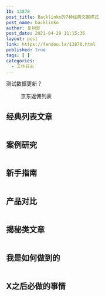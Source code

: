 ```yaml
---
ID: 13870
post_title: Backlinko的7种经典文案样式
post_name: backlinko
author: 复利哥
post_date: 2021-04-29 11:15:36
layout: post
link: https://fendou.la/13870.html
published: true
tags: [ ]
categories:
  - 工作日志
---
```


测试数据更新？
<!-- wp:image {"id":13869,"sizeSlug":"large","linkDestination":"none"} -->
<figure class="wp-block-image size-large"><img src="https://cdn.jsdelivr.net/gh/jarlin8/img@main/imgHD/1619665929903-京东返佣列表.jpg" alt="" class="wp-image-13869"/><figcaption>京东返佣列表</figcaption></figure>
<!-- /wp:image -->

<!-- wp:heading -->
<h2 id="1-%E7%BB%8F%E5%85%B8%E5%88%97%E8%A1%A8%E6%96%87%E7%AB%A0">经典列表文章</h2>
<!-- /wp:heading -->

<!-- wp:image {"id":13842,"sizeSlug":"large","linkDestination":"none"} -->
<figure class="wp-block-image size-large"><img src="https://cdn.jsdelivr.net/gh/jarlin8/img@main/imgHD/1618889378057-classic-list-post.png" alt="" class="wp-image-13842"/></figure>
<!-- /wp:image -->

<!-- wp:heading -->
<h2 id="2-%E6%A1%88%E4%BE%8B%E7%A0%94%E7%A9%B6">案例研究</h2>
<!-- /wp:heading -->

<!-- wp:image {"id":13867,"sizeSlug":"large","linkDestination":"none"} -->
<figure class="wp-block-image size-large"><img src="https://cdn.jsdelivr.net/gh/jarlin8/img@main/imgHD/1618024285802-case-study.jpg" alt="" class="wp-image-13867"/></figure>
<!-- /wp:image -->

<!-- wp:heading -->
<h2 id="3-%E6%96%B0%E6%89%8B%E6%8C%87%E5%8D%97">新手指南</h2>
<!-- /wp:heading -->

<!-- wp:image {"id":13844,"sizeSlug":"large","linkDestination":"none"} -->
<figure class="wp-block-image size-large"><img src="https://cdn.jsdelivr.net/gh/jarlin8/img@main/imgHD/1618889387278-the-beginners-guide.png" alt="" class="wp-image-13844"/></figure>
<!-- /wp:image -->

<!-- wp:heading -->
<h2 id="4-%E4%BA%A7%E5%93%81%E5%AF%B9%E6%AF%94">产品对比</h2>
<!-- /wp:heading -->

<!-- wp:image {"id":13843,"sizeSlug":"large","linkDestination":"none"} -->
<figure class="wp-block-image size-large"><img src="https://cdn.jsdelivr.net/gh/jarlin8/img@main/imgHD/1618889382497-product-showdown.png" alt="" class="wp-image-13843"/></figure>
<!-- /wp:image -->

<!-- wp:heading -->
<h2 id="5-%E6%8F%AD%E7%A7%98%E7%B1%BB%E6%96%87%E7%AB%A0">揭秘类文章</h2>
<!-- /wp:heading -->

<!-- wp:image {"id":13846,"sizeSlug":"large","linkDestination":"none"} -->
<figure class="wp-block-image size-large"><img src="https://cdn.jsdelivr.net/gh/jarlin8/img@main/imgHD/1618889396949-the-myth-debunker.png" alt="" class="wp-image-13846"/></figure>
<!-- /wp:image -->

<!-- wp:heading -->
<h2 id="6-%E6%88%91%E6%98%AF%E5%A6%82%E4%BD%95%E5%81%9A%E5%88%B0%E7%9A%84">我是如何做到的</h2>
<!-- /wp:heading -->

<!-- wp:image {"id":13845,"sizeSlug":"large","linkDestination":"none"} -->
<figure class="wp-block-image size-large"><img src="https://cdn.jsdelivr.net/gh/jarlin8/img@main/imgHD/1618889392384-the-how-they-did-it-post.png" alt="" class="wp-image-13845"/></figure>
<!-- /wp:image -->

<!-- wp:heading -->
<h2 id="7-x%E4%B9%8B%E5%90%8E%E5%BF%85%E5%81%9A%E7%9A%84%E4%BA%8B%E6%83%85">X之后必做的事情</h2>
<!-- /wp:heading -->

<!-- wp:image {"id":13847,"sizeSlug":"large","linkDestination":"none"} -->
<figure class="wp-block-image size-large"><img src="https://cdn.jsdelivr.net/gh/jarlin8/img@main/imgHD/1618889401339-things-to-do-after-x.png" alt="" class="wp-image-13847"/></figure>
<!-- /wp:image -->